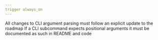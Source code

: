 ```yaml
---
trigger always_on
---
```


All changes to CLI argument parsing must follow an explicit update to the roadmap If a CLI subcommand expects positional arguments it must be documented as such in README and code
